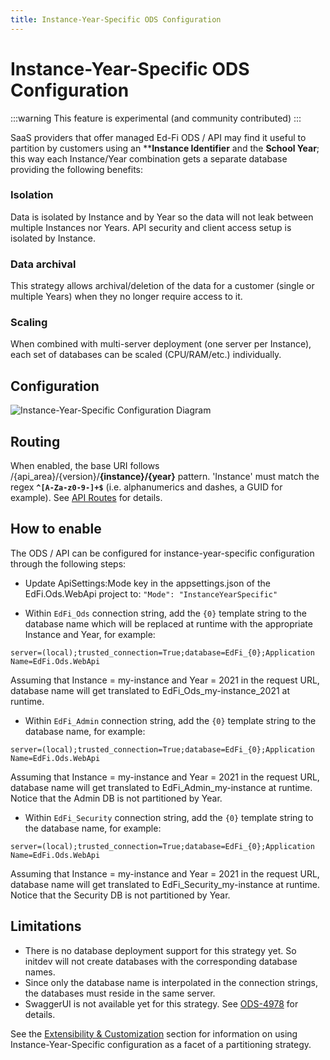 ```yaml
---
title: Instance-Year-Specific ODS Configuration
---
```


# Instance-Year-Specific ODS Configuration

:::warning
This feature is experimental (and community contributed)
:::

SaaS providers that offer managed Ed-Fi ODS / API may find it useful to partition by customers using an ****Instance Identifier** and the **School Year**; this way each Instance/Year combination gets a separate database providing the following benefits:

### **Isolation**

Data is isolated by Instance and by Year so the data will not leak between multiple Instances nor Years. API security and client access setup is isolated by Instance. 

### **Data archival**

This strategy allows archival/deletion of the data for a customer (single or multiple Years) when they no longer require access to it.

### **Scaling**

When combined with multi-server deployment (one server per Instance), each set of databases can be scaled (CPU/RAM/etc.) individually.

## Configuration

![Instance-Year-Specific Configuration Diagram](https://edfi.atlassian.net/wiki/plugins/servlet/confluence/placeholder/unknown-macro?name=drawio&locale=en_US&version=2)

## Routing

When enabled, the base URI follows /{api_area}/{version}/**{instance}/{year}** pattern. 'Instance' must match the regex **`^[A-Za-z0-9-]+$`** (i.e. alphanumerics and dashes, a GUID for example). See [API Routes](https://edfi.atlassian.net/wiki/display/ODSAPIS3V53/API+Routes) for details.

## How to enable

The ODS / API can be configured for instance-year-specific configuration through the following steps:

* Update ApiSettings:Mode key in the appsettings.json of the EdFi.Ods.WebApi project to: `"Mode": "InstanceYearSpecific"`

* Within `EdFi_Ods` connection string, add the `{0}` template string to the database name which will be replaced at runtime with the appropriate Instance and Year, for example:

```
server=(local);trusted_connection=True;database=EdFi_{0};Application Name=EdFi.Ods.WebApi
```

Assuming that Instance = my-instance and Year = 2021 in the request URL, database name will get translated to EdFi_Ods_my-instance_2021 at runtime.

* Within `EdFi_Admin` connection string, add the `{0}` template string to the database name, for example:

```
server=(local);trusted_connection=True;database=EdFi_{0};Application Name=EdFi.Ods.WebApi
```

Assuming that Instance = my-instance and Year = 2021 in the request URL, database name will get translated to EdFi_Admin_my-instance at runtime. Notice that the Admin DB is not partitioned by Year.

* Within `EdFi_Security` connection string, add the `{0}` template string to the database name, for example:

```
server=(local);trusted_connection=True;database=EdFi_{0};Application Name=EdFi.Ods.WebApi
```

Assuming that Instance = my-instance and Year = 2021 in the request URL, database name will get translated to EdFi_Security_my-instance at runtime. Notice that the Security DB is not partitioned by Year.

## Limitations

* There is no database deployment support for this strategy yet. So initdev will not create databases with the corresponding database names.
* Since only the database name is interpolated in the connection strings, the databases must reside in the same server.
* SwaggerUI is not available yet for this strategy. See [ODS-4978](https://tracker.ed-fi.org/browse/ODS-4978) for details.

See the [Extensibility & Customization](https://edfi.atlassian.net/wiki/spaces/ODSAPIS3V54/pages/22774339/Platform+Dev+Guide+-+Extensibility+Customization) section for information on using Instance-Year-Specific configuration as a facet of a partitioning strategy.

